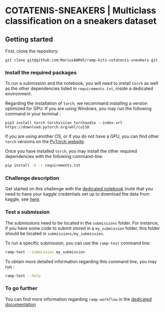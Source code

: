# COTATENIS-SNEAKERS | Multiclass classification on a sneakers dataset

## Getting started

First, clone the repository:

```git clone git@github.com:MariusAAROS/ramp-kits-cotatenis-sneakers.git```

### Install the required packages

To run a submission and the notebook, you will need to install `torch` as well as the other dependencies listed in `requirements.txt`, inside a dedicated environment.

Regarding the installation of `torch`, we recommand installing a version optimized for GPU. If you are using Windows, you may run the following command in your terminal :

```pip3 install torch torchvision torchaudio --index-url https://download.pytorch.org/whl/cu118```

If you are using another OS, or if you do not have a GPU, you can find other `torch` versions on the [PyTorch website](https://pytorch.org/get-started/locally/).

Once you have installed `torch`, you may install the other required dependencies with the
following command-line:

```bash
pip install -U -r requirements.txt
```

### Challenge description

Get started on this challenge with the
[dedicated notebook](cotatenis_sneakers_starting_kit.ipynb) (note that you need to have your kaggle credentials set up to download the data from kaggle, see [here](https://www.kaggle.com/docs/api?utm_me=).

### Test a submission

The submissions need to be located in the `submissions` folder. For instance, if you have some code to submit stored in a `my_submission` folder, this folder should be located in `submissions/my_submission`.

To run a specific submission, you can use the `ramp-test` command line:

```bash
ramp-test --submission my_submission
```

To obtain more detailed information regarding this command line, you may run :

```bash
ramp-test --help
```

### To go further

You can find more information regarding `ramp-workflow` in the
[dedicated documentation](https://paris-saclay-cds.github.io/ramp-docs/ramp-workflow/stable/using_kits.html)
